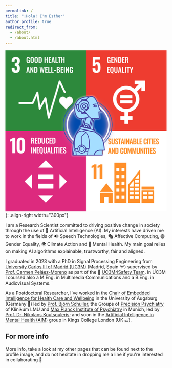 ```yaml
---
permalink: /
title: "¡Hola! I'm Esther"
author_profile: true
redirect_from: 
  - /about/
  - /about.html
---
```


![SDGs + AI Illustration](/images/sdg_ai.png){: .align-right width="300px"}


I am a Research Scientist committed to driving positive change in society through the use of 🤖 Artificial Intelligence (AI). My interests have driven me to work in the fields of 🔊 Speech Technologies, 🎭 Affective Computing, 🟣 Gender Equality, 🌍 Climate Action and 🧠 Mental Health. My main goal relies on making AI algorithms explainable, trustworthy, fair and aligned.

I graduated in 2023 with a PhD in Signal Processing Engineering from [University Carlos III of Madrid (UC3M)](https://www.uc3m.es/home) (Madrid, Spain ☀️) supervised by [Prof. Carmen Peláez-Moreno](https://scholar.google.es/citations?user=PXEKOr8AAAAJ&hl=en) as part of the 💜 [UC3M4Safety Team](https://www.uc3m.es/ss/Satellite/INST-EstudiosGenero/es/TextoDosColumnas/1371396308527/UC3M4Safety). In UC3M I coursed also a M.Eng. in Multimedia Communications and a B.Eng. in Audiovisual Systems.

As a Postdoctoral Researcher, I've worked in the [Chair of Embedded Intelligence for Health Care and Wellbeing](https://www.uni-augsburg.de/en/fakultaet/fai/informatik/prof/eihw/) in the University of Augsburg (Germany 🥨) led by [Prof. Björn Schuller](https://scholar.google.com/citations?user=TxKNCSoAAAAJ&hl=en), the Groups of [Precision Psychiatry](https://www.lmu-klinikum.de/psychiatrie-und-psychotherapie/forschung-research/working-groups/precision-psychiatry/7ef67d79b4ad4804) of Klinikum LMU and [Max Planck Institute of Psychiatry](https://www.psych.mpg.de/2571270/precision-psychiatry) in Munich, led by [Prof. Dr. Nikolaos Koutsouleris](https://scholar.google.de/citations?user=dPzed4kAAAAJ&hl=de); and soon in the [Artificial Intelligence in Mental Health (AIM)](https://www.kcl.ac.uk/research/artificial-intelligence-in-mental-health-aim) group in Kings College London (UK 💷).


For more info
------
More info, take a look at my other pages that can be found next to the profile image, and do not hesitate in dropping me a line if you're interested in collaborating 🤝
